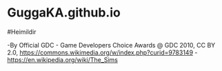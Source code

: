 # GuggaKA.github.io

#Heimildir

-By Official GDC - Game Developers Choice Awards @ GDC 2010, CC BY 2.0, https://commons.wikimedia.org/w/index.php?curid=9783149
-https://en.wikipedia.org/wiki/The_Sims